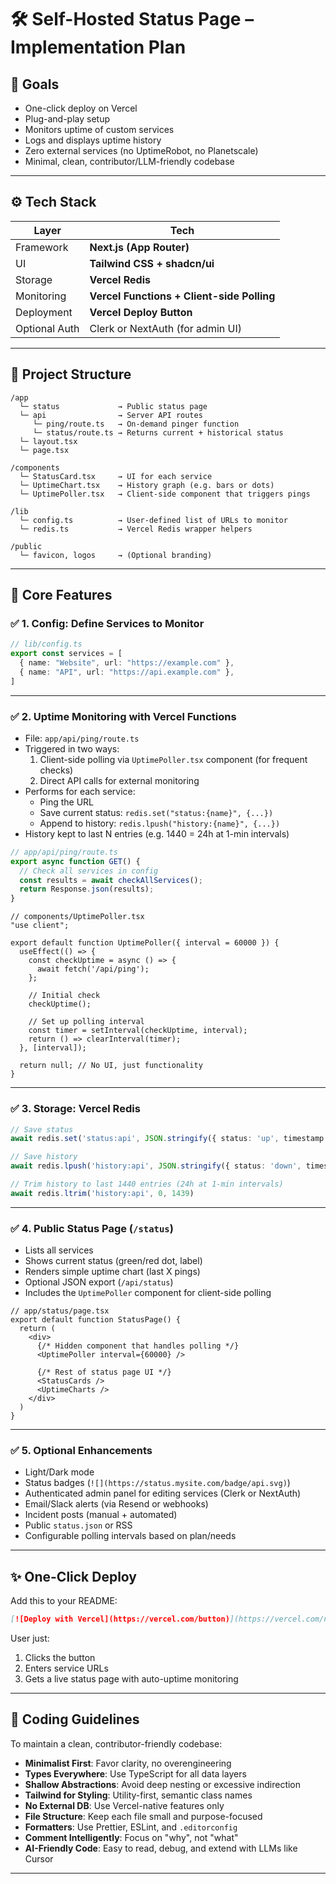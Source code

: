 # 🛠️ Self-Hosted Status Page – Implementation Plan

## 🎯 Goals

- One-click deploy on Vercel  
- Plug-and-play setup  
- Monitors uptime of custom services  
- Logs and displays uptime history  
- Zero external services (no UptimeRobot, no Planetscale)  
- Minimal, clean, contributor/LLM-friendly codebase  

---

## ⚙️ Tech Stack

| Layer          | Tech                         |
|----------------|------------------------------|
| Framework      | **Next.js (App Router)**     |
| UI             | **Tailwind CSS + shadcn/ui** |
| Storage        | **Vercel Redis**             |
| Monitoring     | **Vercel Functions + Client-side Polling** |
| Deployment     | **Vercel Deploy Button**     |
| Optional Auth  | Clerk or NextAuth (for admin UI)

---

## 🧱 Project Structure

```
/app
  └─ status             → Public status page
  └─ api                → Server API routes
     └─ ping/route.ts   → On-demand pinger function
     └─ status/route.ts → Returns current + historical status
  └─ layout.tsx
  └─ page.tsx

/components
  └─ StatusCard.tsx     → UI for each service
  └─ UptimeChart.tsx    → History graph (e.g. bars or dots)
  └─ UptimePoller.tsx   → Client-side component that triggers pings

/lib
  └─ config.ts          → User-defined list of URLs to monitor
  └─ redis.ts           → Vercel Redis wrapper helpers

/public
  └─ favicon, logos     → (Optional branding)
```

---

## 🧩 Core Features

### ✅ 1. Config: Define Services to Monitor

```ts
// lib/config.ts
export const services = [
  { name: "Website", url: "https://example.com" },
  { name: "API", url: "https://api.example.com" },
]
```

---

### ✅ 2. Uptime Monitoring with Vercel Functions

- File: `app/api/ping/route.ts`
- Triggered in two ways:
  1. Client-side polling via `UptimePoller.tsx` component (for frequent checks)
  2. Direct API calls for external monitoring
- Performs for each service:
  - Ping the URL
  - Save current status: `redis.set("status:{name}", {...})`
  - Append to history: `redis.lpush("history:{name}", {...})`
- History kept to last N entries (e.g. 1440 = 24h at 1-min intervals)

```ts
// app/api/ping/route.ts
export async function GET() {
  // Check all services in config
  const results = await checkAllServices();
  return Response.json(results);
}
```

```tsx
// components/UptimePoller.tsx
"use client";

export default function UptimePoller({ interval = 60000 }) {
  useEffect(() => {
    const checkUptime = async () => {
      await fetch('/api/ping');
    };
    
    // Initial check
    checkUptime();
    
    // Set up polling interval
    const timer = setInterval(checkUptime, interval);
    return () => clearInterval(timer);
  }, [interval]);
  
  return null; // No UI, just functionality
}
```

---

### ✅ 3. Storage: Vercel Redis

```ts
// Save status
await redis.set('status:api', JSON.stringify({ status: 'up', timestamp: Date.now() }))

// Save history
await redis.lpush('history:api', JSON.stringify({ status: 'down', timestamp: Date.now() }))

// Trim history to last 1440 entries (24h at 1-min intervals)
await redis.ltrim('history:api', 0, 1439)
```

---

### ✅ 4. Public Status Page (`/status`)

- Lists all services
- Shows current status (green/red dot, label)
- Renders simple uptime chart (last X pings)
- Optional JSON export (`/api/status`)
- Includes the `UptimePoller` component for client-side polling

```tsx
// app/status/page.tsx
export default function StatusPage() {
  return (
    <div>
      {/* Hidden component that handles polling */}
      <UptimePoller interval={60000} />
      
      {/* Rest of status page UI */}
      <StatusCards />
      <UptimeCharts />
    </div>
  )
}
```

---

### ✅ 5. Optional Enhancements

- Light/Dark mode
- Status badges (`![](https://status.mysite.com/badge/api.svg)`)
- Authenticated admin panel for editing services (Clerk or NextAuth)
- Email/Slack alerts (via Resend or webhooks)
- Incident posts (manual + automated)
- Public `status.json` or RSS
- Configurable polling intervals based on plan/needs

---

## ✨ One-Click Deploy

Add this to your README:

```md
[![Deploy with Vercel](https://vercel.com/button)](https://vercel.com/new/project?template=your-repo-url)
```

User just:

1. Clicks the button
2. Enters service URLs
3. Gets a live status page with auto-uptime monitoring

---

## 🧼 Coding Guidelines

To maintain a clean, contributor-friendly codebase:

- **Minimalist First**: Favor clarity, no overengineering  
- **Types Everywhere**: Use TypeScript for all data layers  
- **Shallow Abstractions**: Avoid deep nesting or excessive indirection  
- **Tailwind for Styling**: Utility-first, semantic class names  
- **No External DB**: Use Vercel-native features only  
- **File Structure**: Keep each file small and purpose-focused  
- **Formatters**: Use Prettier, ESLint, and `.editorconfig`  
- **Comment Intelligently**: Focus on "why", not "what"  
- **AI-Friendly Code**: Easy to read, debug, and extend with LLMs like Cursor

---
